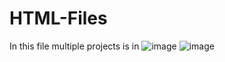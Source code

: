 # HTML-Files
In this file multiple projects is in 
![image](https://github.com/psjhimanshu/HTML-Files/assets/118209252/7b72c7dc-b6a7-4528-9a05-1537754b2328)
![image](https://github.com/psjhimanshu/HTML-Files/assets/118209252/c3c018a4-be4d-4af5-a2e1-b23b68e6d791)

